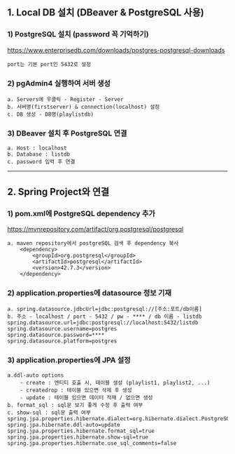 ## 1. Local DB 설치 (DBeaver & PostgreSQL 사용)
### 1) PostgreSQL 설치 (password 꼭 기억하기)
<https://www.enterprisedb.com/downloads/postgres-postgresql-downloads>

    port는 기본 port인 5432로 설정
### 2) pgAdmin4 실행하여 서버 생성
    a. Servers에 우클릭 - Register - Server
    b. 서버명(firstserver) & connection(localhost) 설정
    c. DB 생성 - DB명(playlistdb)
### 3) DBeaver 설치 후 PostgreSQL 연결
    a. Host : localhost
    b. Database : listdb
    c. password 입력 후 연결

---

## 2. Spring Project와 연결
### 1) pom.xml에 PostgreSQL dependency 추가
<https://mvnrepository.com/artifact/org.postgresql/postgresql>

    a. maven repository에서 postgreSQL 검색 후 dependency 복사
    	<dependency>
			<groupId>org.postgresql</groupId>
			<artifactId>postgresql</artifactId>
			<version>42.7.3</version>
		</dependency>
### 2) application.properties에 datasource 정보 기재
    a. spring.datasource.jdbcUrl=jdbc:postgresql://[주소:포트/db이름]
    b. 주소 - localhost / port - 5432 / pw - **** / db 이름 - listdb
    spring.datasource.url=jdbc:postgresql://localhost:5432/listdb
    spring.datasource.username=postgres
    spring.datasource.password=****
    spring.datasource.platform=postgres

### 3) application.properties에 JPA 설정
	a.ddl-auto options
		- create : 엔티티 호출 시, 테이블 생성 (playlist1, playlist2, ...)
  		- createdrop : 테이블 있으면 삭제 후 생성
		- update : 테이블 있으면 데이터 적재 / 없으면 생성
  	b. format_sql : sql문 보기 좋게 수정 후 출력 여부
   	c. show-sql : sql문 출력 여부
	spring.jpa.properties.hibernate.dialect=org.hibernate.dialect.PostgreSQLDialect
	spring.jpa.hibernate.ddl-auto=update
	spring.jpa.properties.hibernate.format_sql=true 
	spring.jpa.properties.hibernate.show-sql=true
	spring.jpa.properties.hibernate.use_sql_comments=false
